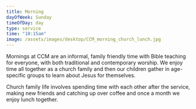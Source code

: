 ```yaml
---
title: Morning
dayOfWeek: Sunday
timeOfDay: day
type: service
time: "10:15am"
image: /assets/images/desktop/CCM_morning_church_lunch.jpg
---
```

Mornings at CCM are an informal, family friendly time with Bible teaching for everyone, with both traditional and contemporary worship. We enjoy time all together as a church family and then our children gather in age-specific groups to learn about Jesus for themselves.

Church family life involves spending time with each other after the service, making new friends and catching up over coffee and once a month we enjoy lunch together.
